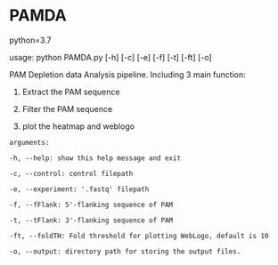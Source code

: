 # PAMDA
python=3.7

usage: python PAMDA.py [-h] [-c] [-e] [-f] [-t] [-ft] [-o]

PAM Depletion data Analysis pipeline. Including 3 main function:

1. Extract the PAM sequence
        
2. Filter the PAM sequence
        
3. plot the heatmap and weblogo
        
```
arguments:

-h, --help: show this help message and exit

-c, --control: control filepath

-e, --experiment: '.fastq' filepath

-f, --fFlank: 5'-flanking sequence of PAM

-t, --tFlank: 3'-flanking sequence of PAM

-ft, --foldTH: Fold threshold for plotting WebLogo, default is 10

-o, --output: directory path for storing the output files. 

```
